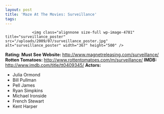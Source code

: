 ```yaml
---
layout: post
title: 'Maze At The Movies: Surveillance'
tags:
---
```



                <img class="alignnone size-full wp-image-4781" title="surveillance_poster" src="/uploads/2009/07/surveillance_poster.jpg" alt="surveillance_poster" width="367" height="500" />
<p><strong>Rating: Must See
Website: </strong><a href="http://www.magnetreleasing.com/surveillance/"><a href="http://www.magnetreleasing.com/surveillance/">http://www.magnetreleasing.com/surveillance/</a></a>
<strong>Rotten Tomatoes:</strong> <a href="http://www.rottentomatoes.com/m/surveillance/"><a href="http://www.rottentomatoes.com/m/surveillance/">http://www.rottentomatoes.com/m/surveillance/</a></a>
<strong>IMDB: </strong><a href="http://www.imdb.com/title/tt0409345/"><a href="http://www.imdb.com/title/tt0409345/">http://www.imdb.com/title/tt0409345/</a></a>
<strong>Actors:</strong></p>
<ul>
    <li>Julia Ormond</li>
    <li>Bill Pullman</li>
    <li>Pell James</li>
    <li>Ryan Simpkins</li>
    <li>Michael Ironside</li>
    <li>French Stewart</li>
    <li>Kent Harper</li>
</ul>
